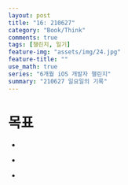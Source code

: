 ```yaml
---
layout: post
title: "16: 210627"
category: "Book/Think"
comments: true
tags: [챌린지, 일기]
feature-img: "assets/img/24.jpg"
feature-title: ""
use_math: true
series: "6개월 iOS 개발자 챌린지"
summary: "210627 일요일의 기록"
---
```




# 목표
* ~~~약먹기~~~
* ~~~휴식~~~
* ~~~1일 1커밋~~~
